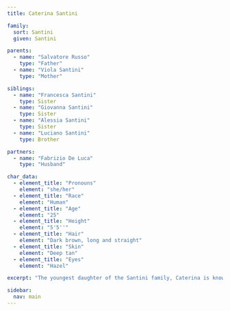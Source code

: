 ```yaml
---
title: Caterina Santini

family:
  sort: Santini
  given: Santini

parents:
  - name: "Salvatore Russo"
    type: "Father"
  - name: "Viola Santini"
    type: "Mother"

siblings:
  - name: "Francesca Santini"
    type: Sister
  - name: "Giovanna Santini"
    type: Sister
  - name: "Alessia Santini"
    type: Sister
  - name: "Luciano Santini"
    type: Brother

partners:
  - name: "Fabrizio De Luca"
    type: "Husband"

char_data:
  - element_title: "Pronouns"
    element: "she/her"
  - element_title: "Race"
    element: "Human"
  - element_title: "Age"
    element: "25"
  - element_title: "Height"
    element: "5'5''"
  - element_title: "Hair"
    element: "Dark brown, long and straight"
  - element_title: "Skin"
    element: "Deep tan"
  - element_title: "Eyes"
    element: "Hazel"

excerpt: "The youngest daughter of the Santini family, Caterina is known for her ability to handle herself in delicate situations with finesse and grace. She is new to the political scene, emerging with her newlywed husband Fabrizio de Luca."

sidebar:
  nav: main
---
```

